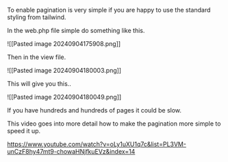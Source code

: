 To enable pagination is very simple if you are happy to use the standard styling from tailwind.

In the web.php file simple do something like this.

![[Pasted image 20240904175908.png]]

Then in the view file.

![[Pasted image 20240904180003.png]]

This will give you this..

![[Pasted image 20240904180049.png]]

If you have hundreds and hundreds of pages it could be slow.

This video goes into more detail how to make the pagination more simple to speed it up.

https://www.youtube.com/watch?v=oLy1uXU1q7c&list=PL3VM-unCzF8hy47mt9-chowaHNjfkuEVz&index=14